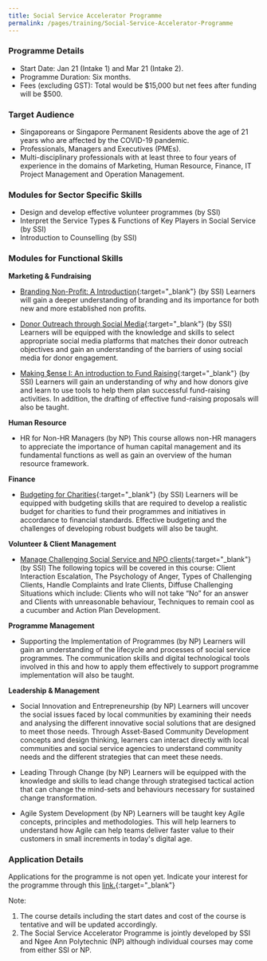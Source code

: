```yaml
---
title: Social Service Accelerator Programme
permalink: /pages/training/Social-Service-Accelerator-Programme
---
```

### Programme Details
-   Start Date: Jan 21 (Intake 1) and Mar 21 (Intake 2).
-   Programme Duration: Six months.
-   Fees (excluding GST): Total would be $15,000 but net fees after funding will be $500. 

### Target Audience

-   Singaporeans or Singapore Permanent Residents above the age of 21 years who are affected by the COVID-19 pandemic.
-   Professionals, Managers and Executives (PMEs).
-   Multi-disciplinary professionals with at least three to four years of experience in the domains of Marketing, Human Resource, Finance, IT Project Management and Operation Management.

### Modules for Sector Specific Skills

-   Design and develop effective volunteer programmes (by SSI)
-   Interpret the Service Types & Functions of Key Players in Social Service (by SSI)
-   Introduction to Counselling (by SSI)

### Modules for Functional Skills

**Marketing & Fundraising**
-   [Branding Non-Profit: A Introduction](https://e-services.ncss.gov.sg/Training/Course/TemplateSearch?Filter.Keyword=branding+non-profit&Filter.CourseDatesString=&Filter.TypeOfCourse.Value=&Filter.TypeOfCourse.Label=&Filter.CourseSubCategory.Id=&Filter.CourseSubCategory.LogicalName=&Filter.CourseSubCategory.Name=&Filter.CourseSubCategory.ToRemove=){:target="_blank"} (by SSI)
Learners will gain a deeper understanding of branding and its importance for both new and more established non profits.

-   [Donor Outreach through Social Media](https://e-services.ncss.gov.sg/Training/Course/TemplateSearch?Filter.Keyword=donor+outreach&Filter.CourseDatesString=&Filter.TypeOfCourse.Value=&Filter.TypeOfCourse.Label=&Filter.CourseSubCategory.Id=&Filter.CourseSubCategory.LogicalName=&Filter.CourseSubCategory.Name=&Filter.CourseSubCategory.ToRemove=){:target="_blank"} (by SSI)
Learners will be equipped with the knowledge and skills to select appropriate social media platforms that matches their donor outreach objectives and gain an understanding of the barriers of using social media for donor engagement. 

-   [Making $ense I: An introduction to Fund Raising](https://e-services.ncss.gov.sg/Training/Course/TemplateSearch?Filter.Keyword=Making+%24ense+I%3A+An+introduction+to+Fund+Raising&Filter.CourseDatesString=&Filter.TypeOfCourse.Value=&Filter.TypeOfCourse.Label=&Filter.CourseSubCategory.Id=&Filter.CourseSubCategory.LogicalName=&Filter.CourseSubCategory.Name=&Filter.CourseSubCategory.ToRemove=){:target="_blank"} (by SSI)
Learners will gain an understanding of why and how donors give and learn to use tools to help them plan successful fund-raising activities. In addition, the drafting of effective fund-raising proposals will also be taught. 

**Human Resource**
-   HR for Non-HR Managers (by NP)
This course allows non-HR managers to appreciate the importance of human capital management and its fundamental functions as well as gain an overview of the human resource framework.

**Finance**
-   [Budgeting for Charities](https://e-services.ncss.gov.sg/Training/Course/TemplateSearch?Filter.Keyword=Budgeting+for+Charities&Filter.CourseDatesString=&Filter.TypeOfCourse.Value=&Filter.TypeOfCourse.Label=&Filter.CourseSubCategory.Id=&Filter.CourseSubCategory.LogicalName=&Filter.CourseSubCategory.Name=&Filter.CourseSubCategory.ToRemove=){:target="_blank"} (by SSI)
Learners will be equipped with budgeting skills that are required to develop a realistic budget for charities to fund their programmes and initiatives in accordance to financial standards. Effective budgeting and the challenges of developing robust budgets will also be taught. 

**Volunteer & Client Management**
-   [Manage Challenging Social Service and NPO clients](https://e-services.ncss.gov.sg/Training/Course/TemplateSearch?Filter.Keyword=Manage+Challenging+Social+Service&Filter.CourseDatesString=&Filter.TypeOfCourse.Value=&Filter.TypeOfCourse.Label=&Filter.CourseSubCategory.Id=&Filter.CourseSubCategory.LogicalName=&Filter.CourseSubCategory.Name=&Filter.CourseSubCategory.ToRemove=){:target="_blank"} (by SSI)
The following topics will be covered in this course: Client Interaction Escalation, The Psychology of Anger, Types of Challenging Clients, Handle Complaints and Irate Clients, Diffuse Challenging Situations which include: Clients who will not take “No” for an answer and Clients with unreasonable behaviour, Techniques to remain cool as a cucumber and Action Plan Development. 

**Programme Management**
-   Supporting the Implementation of Programmes (by NP)
Learners will gain an understanding of the lifecycle and processes of social service programmes. The communication skills and digital technological tools involved in this and how to apply them effectively to support programme implementation will also be taught.

**Leadership & Management** 
-   Social Innovation and Entrepreneurship (by NP)
Learners will uncover the social issues faced by local communities by examining their needs and analysing the different innovative social solutions that are designed to meet those needs. Through Asset-Based Community Development concepts and design thinking, learners can interact directly with local communities and social service agencies to understand community needs and the different strategies that can meet these needs.

-   Leading Through Change (by NP)
Learners will be equipped with the knowledge and skills to lead change through strategised tactical action that can change the mind-sets and behaviours necessary for sustained change transformation.

-   Agile System Development (by NP)
Learners will be taught key Agile concepts, principles and methodologies. This will help learners to understand how Agile can help teams deliver faster value to their customers in small increments in today's digital age.

### Application Details 

Applications for the programme is not open yet. Indicate your interest for the programme through this [link.](https://form.gov.sg/#!/5f8420be1ae42f00115acdf3){:target="_blank"}

Note:

1. The course details including the start dates and cost of the course is tentative and will be updated accordingly.
2. The Social Service Accelerator Programme is jointly developed by SSI and Ngee Ann Polytechnic (NP) although individual courses may come from either SSI or NP.  
